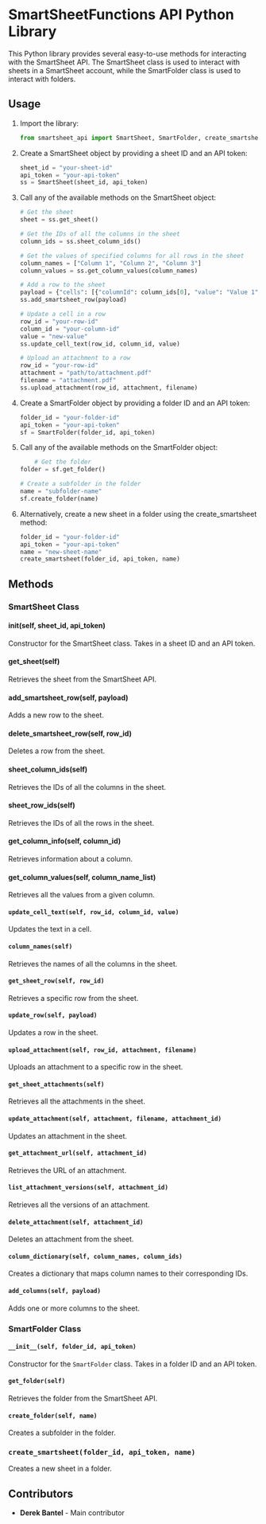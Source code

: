 # SmartSheetFunctions API Python Library

This Python library provides several easy-to-use methods for interacting with the SmartSheet API. The SmartSheet class is used to interact with sheets in a SmartSheet account, while the SmartFolder class is used to interact with folders.

## Usage

1. Import the library:

   ```python
   from smartsheet_api import SmartSheet, SmartFolder, create_smartsheet

2. Create a SmartSheet object by providing a sheet ID and an API token:
    ```python
    sheet_id = "your-sheet-id"
    api_token = "your-api-token"
    ss = SmartSheet(sheet_id, api_token)

3. Call any of the available methods on the SmartSheet object:
    ```python
    # Get the sheet
    sheet = ss.get_sheet()

    # Get the IDs of all the columns in the sheet
    column_ids = ss.sheet_column_ids()

    # Get the values of specified columns for all rows in the sheet
    column_names = ["Column 1", "Column 2", "Column 3"]
    column_values = ss.get_column_values(column_names)

    # Add a row to the sheet
    payload = {"cells": [{"columnId": column_ids[0], "value": "Value 1"}, {"columnId": column_ids[1], "value": "Value 2"}]}
    ss.add_smartsheet_row(payload)

    # Update a cell in a row
    row_id = "your-row-id"
    column_id = "your-column-id"
    value = "new-value"
    ss.update_cell_text(row_id, column_id, value)

    # Upload an attachment to a row
    row_id = "your-row-id"
    attachment = "path/to/attachment.pdf"
    filename = "attachment.pdf"
    ss.upload_attachment(row_id, attachment, filename)

4. Create a SmartFolder object by providing a folder ID and an API token:
    ```python
    folder_id = "your-folder-id"
    api_token = "your-api-token"
    sf = SmartFolder(folder_id, api_token)

5. Call any of the available methods on the SmartFolder object:
    ```python
        # Get the folder
    folder = sf.get_folder()

    # Create a subfolder in the folder
    name = "subfolder-name"
    sf.create_folder(name)

6. Alternatively, create a new sheet in a folder using the create_smartsheet method:
    ```python
    folder_id = "your-folder-id"
    api_token = "your-api-token"
    name = "new-sheet-name"
    create_smartsheet(folder_id, api_token, name)


## Methods

### SmartSheet Class
#### __init__(self, sheet_id, api_token)
Constructor for the SmartSheet class. Takes in a sheet ID and an API token.

#### get_sheet(self)
Retrieves the sheet from the SmartSheet API.

#### add_smartsheet_row(self, payload)
Adds a new row to the sheet.

#### delete_smartsheet_row(self, row_id)
Deletes a row from the sheet.

#### sheet_column_ids(self)
Retrieves the IDs of all the columns in the sheet.

#### sheet_row_ids(self)
Retrieves the IDs of all the rows in the sheet.

#### get_column_info(self, column_id)
Retrieves information about a column.

#### get_column_values(self, column_name_list)
Retrieves all the values from a given column.

#### `update_cell_text(self, row_id, column_id, value)`

Updates the text in a cell.

#### `column_names(self)`

Retrieves the names of all the columns in the sheet.

#### `get_sheet_row(self, row_id)`

Retrieves a specific row from the sheet.

#### `update_row(self, payload)`

Updates a row in the sheet.

#### `upload_attachment(self, row_id, attachment, filename)`

Uploads an attachment to a specific row in the sheet.

#### `get_sheet_attachments(self)`

Retrieves all the attachments in the sheet.

#### `update_attachment(self, attachment, filename, attachment_id)`

Updates an attachment in the sheet.

#### `get_attachment_url(self, attachment_id)`

Retrieves the URL of an attachment.

#### `list_attachment_versions(self, attachment_id)`

Retrieves all the versions of an attachment.

#### `delete_attachment(self, attachment_id)`

Deletes an attachment from the sheet.

#### `column_dictionary(self, column_names, column_ids)`

Creates a dictionary that maps column names to their corresponding IDs.

#### `add_columns(self, payload)`

Adds one or more columns to the sheet.

### SmartFolder Class

#### `__init__(self, folder_id, api_token)`

Constructor for the `SmartFolder` class. Takes in a folder ID and an API token.

#### `get_folder(self)`

Retrieves the folder from the SmartSheet API.

#### `create_folder(self, name)`

Creates a subfolder in the folder.

### `create_smartsheet(folder_id, api_token, name)`

Creates a new sheet in a folder.


## Contributors

- __**Derek Bantel**__ - Main contributor

